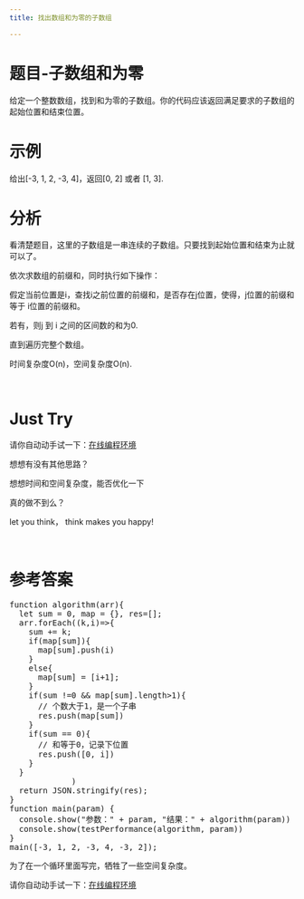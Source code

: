 ```yaml
---
title: 找出数组和为零的子数组

---
```

# 题目-子数组和为零

给定一个整数数组，找到和为零的子数组。你的代码应该返回满足要求的子数组的起始位置和结束位置。

# 示例

给出[-3, 1, 2, -3, 4]，返回[0, 2] 或者 [1, 3].

# 分析

看清楚题目，这里的子数组是一串连续的子数组。只要找到起始位置和结束为止就可以了。

依次求数组的前缀和，同时执行如下操作：

假定当前位置是i，查找i之前位置的前缀和，是否存在j位置，使得，j位置的前缀和 等于 i位置的前缀和。

若有，则j 到 i 之间的区间数的和为0.

直到遍历完整个数组。

时间复杂度O(n)，空间复杂度O(n).

&nbsp;

# Just Try

请你自动动手试一下：[在线编程环境][1]

想想有没有其他思路？

想想时间和空间复杂度，能否优化一下

真的做不到么？

let you think， think makes you happy!

&nbsp;

# 参考答案

<pre class="EnlighterJSRAW" data-enlighter-language="null">function algorithm(arr){
  let sum = 0, map = {}, res=[];
  arr.forEach((k,i)=>{
    sum += k;
    if(map[sum]){
      map[sum].push(i)
    }
    else{
      map[sum] = [i+1];
    }
    if(sum !=0 && map[sum].length>1){
      // 个数大于1，是一个子串
      res.push(map[sum])
    }
    if(sum == 0){
      // 和等于0，记录下位置
      res.push([0, i])
    }
  }
             )
  return JSON.stringify(res);
}
function main(param) {
  console.show("参数：" + param, "结果：" + algorithm(param))
  console.show(testPerformance(algorithm, param))
}
main([-3, 1, 2, -3, 4, -3, 2]);</pre>

为了在一个循环里面写完，牺牲了一些空间复杂度。

请你自动动手试一下：[在线编程环境][2]

 [1]: https://www.f2e123.com/code?code=algorithm&pid=4175
 [2]: https://www.f2e123.com/code?pid=4175

